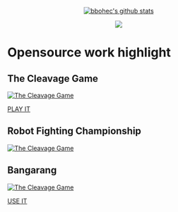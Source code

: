 <div align="center">

[![bbohec's github stats](https://github-readme-stats.vercel.app/api?username=bbohec&title_color=fff&icon_color=8B959E&text_color=9f9f9f&bg_color=0E1217)](https://github.com/bbohec/bbohec)  

![](https://komarev.com/ghpvc/?username=bbohec)

</div>  


# Opensource work highlight

## The Cleavage Game
[![The Cleavage Game](https://img.youtube.com/vi/XXyQlw4wVH4/0.jpg)](https://www.youtube.com/watch?v=XXyQlw4wVH4)

[PLAY IT](https://lejeuduclivage.com/)


## Robot Fighting Championship
[![The Cleavage Game](https://img.youtube.com/vi/DPNg7uOw0K8/0.jpg)](https://www.youtube.com/watch?v=DPNg7uOw0K8)


## Bangarang
[![The Cleavage Game](https://img.youtube.com/vi/gYkuU9KaImg/0.jpg)](https://www.youtube.com/watch?v=gYkuU9KaImg)

[USE IT](https://bangarang.sometimesuseful.com/LanguageSelect)
